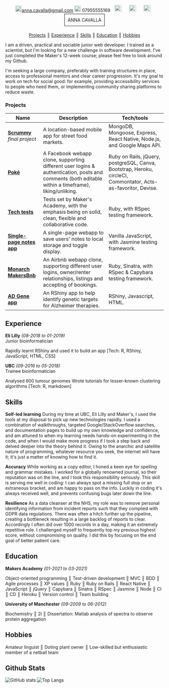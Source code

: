 <!DOCTYPE html>
<html lang="en">
<head>
<title>Anna Cavalla's CV</title>
<style>
      .boxed {
        <!-- background: lightgrey; -->
        color: black;
        border: 1px solid black;
        margin: 0px auto;
        width: 120px;
        padding: 10px;
      }
</style>
</head>
<body>
<div align="center" ;>

<img src="https://www.iconpacks.net/icons/1/free-mail-icon-142-thumb.png" alt="mail" height="20" width="20"/>anna.cavalla@gmail.com <img src="https://i.pinimg.com/originals/ab/bf/1b/abbf1bfad107b77242957b1366d5bdb6.png" alt="phone" height="20" width="20"> 07955555169
<span align="justify"><a href='https://www.github.com/acavalla/'> <img src="https://www.clipartmax.com/png/middle/48-483031_github-logo-black-and-white-github-icon-vector.png" alt="github" height="22" width="22" hspace="10"/></a> <a href='https://www.linkedin.com/in/anna-cavalla-bb919ba3/'><img src="https://www.iconfinder.com/data/icons/free-social-icons/67/linkedin_circle_color-512.png" alt="linkedin" height="22" width="22" hspace="10"/></a> <a href='https://app.gitbook.com/@anna-cavalla/s/makers/~/drafts/-MXD5NCDU3qA3QCOaZom/cv'> <img src="https://static.thenounproject.com/png/1087123-200.png" alt="gitbooks" height="22" width="22" hspace="10"></a></span>

<span class="boxed">
ANNA CAVALLA
</span></br></br>


[Projects](#Projects) ║ [Experience](#experience) ║ [Skills](#skills) ║ [Education](#education) ║ [Hobbies](#hobbies)
</div>


I am a driven, practical and sociable junior web developer. I trained as a scientist, but I'm looking for a new challenge in software development. I've just completed the Maker's 12-week course; please feel free to look around my Github.

I'm seeking a large company, preferably with training structures in place, access to professional mentors and clear career progression. It's my goal to work on tech for social good: for example, providing accessibility services to people who need them, or implementing community sharing platforms to reduce waste.

### Projects

| Name           | Description     | Tech/tools     |
| ------- | ------------ | --------- |
|  <span style="color:blue;text-decoration:underline"><b>[Scrummy](https://github.com/acavalla/MarketFinder)</span></b> _final project_| A location-based mobile app for street food markets. | MongoDB, Mongoose, Express, React Native, Node.js, and Google Maps API. |
| <span style="color:blue;text-decoration:underline"><b>[Poké](https://github.com/acavalla/acebook-poke)</span> | A Facebook webapp clone, supporting different user logins & authentication, posts and comments (both editable within a timeframe), liking/unliking. | Ruby on Rails, jQuery, postgreSQL, Canva, Bootstrap, Heroku, circleCI, Commontator, Acts-as-favoritor, Devise.|
| <span style="color:blue;text-decoration:underline"><b>[Tech tests](https://github.com/acavalla/tech-tests)</span> | Tests set by Maker's Academy, with the emphasis being on solid, clean, flexible and collaborative code. | Ruby, with RSpec testing framework.|
| <span style="color:blue;text-decoration:underline"><b>[Single-page notes app](https://github.com/acavalla/belarus)</span> | A single-page webapp to save users' notes to local storage and toggle display. |Vanilla JavaScript, with Jasmine testing framework.|
| <span style="color:blue;text-decoration:underline"><b>[Monarch MakersBnb](https://github.com/acavalla/monarchmakersbnb)</span> | An Airbnb webapp clone, supporting different user logins, owner/renter relationships, listings and accepting of bookings.|Ruby, Sinatra, with RSpec & Capybara testing framework.|
| <span style="color:blue;text-decoration:underline"><b>[AD Gene app](https://github.com/acavalla/ADgeneapp)</span> | An RShiny app to help identify genetic targets for Alzheimer therapies. | RShiny, Javascript, HTML. |

## Experience

**Eli Lilly** _(08-2018 to 01-2019)_  
Junior bioinformatician

Rapidly learnt RShiny and used it to build an app
[Tech: R, RShiny, JavaScript, HTML, CSS]

**UBC** _(09-2016 to 05-2018)_  
Trainee bioinformatician

Analysed 600 tumour genomes
Wrote tutorials for lesser-known clustering algorithms
[Tech: R, markdown]

## Skills

**Self-led learning**
During my time at UBC, Eli Lilly and Maker's, I used the tools at my disposal to pick up new technologies rapidly. I used a combination of walkthroughs, targeted Google/StackOverflow searches, and documentation pages to build up my own knowledge and confidence, and am attuned to when my learning needs hands-on experimenting in the code, and when I would make more progress if I took a step back and delved deeper into the theory behind it. Owing to the anarchic and satellite nature of programming, whatever resource you seek, the internet will have it; it's just a matter of knowing how to find it.

**Accuracy**
While working as a copy editor, I honed a keen eye for spelling and grammar mistakes. I worked for a globally renowned journal, so their reputation was on the line, and I took this responsibility seriously. This skill is serving me well in coding: I can always spot a missing full stop or an extraneous bracket, and am happy to pass on the info. Luckily in coding it's always received well, and prevents confusing bugs later down the line.

**Resilience**
As a data cleanser at the NHS, my role was to remove personal identifying information from incident reports such that they complied with GDPR data regulations. There was often a hitch further up the pipeline, creating a bottleneck resulting in a large backlog of reports to clear. Accordingly I often did over 1000 records in a day, making it an extremely repetitive role. I challenged myself to frequently top my previous highest score, without compromising on quality. I did this by focusing on the end goal of better patient care.

## Education

**Makers Academy** _(01-2021 to 03-2021)_

Object-oriented programming ║ Test-driven development ║ MVC ║ BDD ║ Agile processes ║ XP values ║ Ruby ║ Ruby on Rails ║ React Native ║ JavaScript ║ jQuery ║ Capybara ║ Sinatra ║ RSpec ║ Jasmine ║ Node ║ CI ║ CD ║ Heroku ║ Version control ║ Team building

**University of Manchester** _(09-2009 to 06-2012)_

Biochemistry ║ 2i ║ Dissertation: Matlab analysis of spectra to observe protein aggregation


## Hobbies

Amateur linguist ║ Doting plant owner ║ Low-skilled but enthusiastic member of a netball team

## Github Stats
![GitHub stats](https://github-readme-stats.vercel.app/api?username=acavalla&show_icons=true&theme=react)
![Top Langs](https://github-readme-stats.vercel.app/api/top-langs/?username=acavalla&layout=compact&theme=react&hide=SCSS)

</body>
</html>
